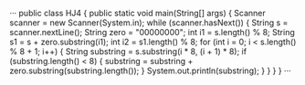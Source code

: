
···
public class HJ4 {
    public static void main(String[] args) {
        Scanner scanner = new Scanner(System.in);
        while (scanner.hasNext()) {
            String s = scanner.nextLine();
            String zero = "00000000";
            int i1 = s.length() % 8;
            String s1 = s + zero.substring(i1);
            int i2 = s1.length() % 8;
            for (int i = 0; i < s.length() % 8 + 1; i++) {
                String substring = s.substring(i * 8, (i + 1) * 8);
                if (substring.length() < 8) {
                    substring = substring + zero.substring(substring.length());
                }
                System.out.println(substring);
            }
        }
    }
}
···
